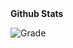 
  <summary><b>Github Stats</b></summary>

![Grade](https://github-readme-stats.vercel.app/api?username=idiliev18&show_icons=true&theme=grey&count_private=true)
</details>


<!--
**IDIliev18/IDIliev18** is a ✨ _special_ ✨ repository because its `README.md` (this file) appears on your GitHub profile.

Here are some ideas to get you started:

- 🔭 I’m currently working on ...
- 🌱 I’m currently learning ...
- 👯 I’m looking to collaborate on ...
- 🤔 I’m looking for help with ...
- 💬 Ask me about ...
- 📫 How to reach me: ...
- 😄 Pronouns: ...
- ⚡ Fun fact: ...
-->
